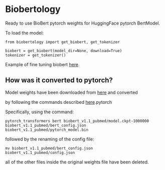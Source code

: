 # Biobertology

Ready to use BioBert pytorch weights for HuggingFace pytorch BertModel.

To load the model:

```
from biobertology import get_biobert, get_tokenizer

biobert = get_biobert(model_dir=None, download=True)
tokenizer = get_tokenizer()
```

Example of fine tuning biobert [here](https://github.com/MeRajat/SolvingAlmostAnythingWithBert/tree/master/biobert_ner).

## How was it converted to pytorch?

Model weights have been downloaded from [here](https://github.com/naver/biobert-pretrained/releases/tag/v1.1-pubmed) and converted

by following the commands described [here](https://github.com/huggingface/transformers/issues/457#issuecomment-518403170).pytorch

Specifically, using the command:

```
pytorch_transformers bert biobert_v1.1_pubmed/model.ckpt-1000000 biobert_v1.1_pubmed/bert_config.json biobert_v1.1_pubmed/pytorch_model.bin
```

followed by the renaming of the config file:

```
mv biobert_v1.1_pubmed/bert_config.json biobert_v1.1_pubmed/config.json
```

all of the other files inside the original weights file have been deleted.